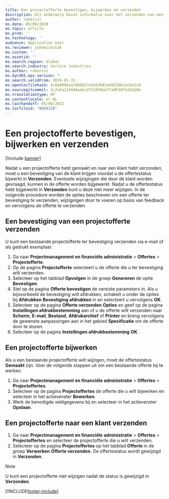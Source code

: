 ```yaml
---
title: Een projectofferte bevestigen, bijwerken en verzenden
description: Dit onderwerp bevat informatie over het verzenden van een offerte naar de klant ter bevestiging, wijzigen op basis van feedback en het vervolgens opnieuw verzenden van de offerte.
author: ruhercul
ms.date: 05/09/2020
ms.topic: article
ms.prod: ''
ms.technology: ''
audience: Application User
ms.reviewer: johnmichalak
ms.custom: ''
ms.assetid: ''
ms.search.region: Global
ms.search.industry: Service industries
ms.author: ruhercul
ms.dyn365.ops.version: 7
ms.search.validFrom: 2019-01-15
ms.openlocfilehash: ec8a000bea7d80827e2e63b03ed9229b1ecbe1c9
ms.sourcegitcommit: 2c2a5a11d446adec2f21030ab77a053d7e2da28e
ms.translationtype: HT
ms.contentlocale: nl-NL
ms.lasthandoff: 05/04/2022
ms.locfileid: "8684130"
---
```

# <a name="confirm-update-and-send-a-project-quotation"></a>Een projectofferte bevestigen, bijwerken en verzenden

[!include [banner](../includes/banner.md)]

Nadat u een projectofferte hebt gemaakt en naar een klant hebt verzonden, moet u een bevestiging van de klant krijgen voordat u de offertestatus bijwerkt in **Verzonden**. Eventuele wijzigingen die door de klant worden gevraagd, kunnen in de offerte worden bijgewerkt. Nadat u de offertestatus hebt bijgewerkt in **Verzonden** kunt u deze niet meer wijzigen. In de volgende procedure worden de opties beschreven om een offerte ter bevestiging te verzenden, wijzigingen door te voeren op basis van feedback en vervolgens de offerte te verzenden.

## <a name="send-a-project-quotation-confirmation"></a>Een bevestiging van een projectofferte verzenden  

U kunt een bestaande projectofferte ter bevestiging verzenden via e-mail of als gedrukt exemplaar. 

1. Ga naar **Projectmanagement en financiële administratie** > **Offertes** > **Projectofferte**. 
2. Op de pagina **Projectofferte** selecteert u de offerte die u ter bevestiging wilt verzenden. 
3. Selecteer op het tabblad **Opvolgen** in de groep **Genereren** de optie **Bevestigen**. 
4. Stel op de pagina **Offerte bevestigen** de vereiste parameters in. Als u bijvoorbeeld de bevestiging wilt afdrukken, schakelt u onder de opties bij **Afdrukken** **Bevestiging afdrukken** in en selecteert u vervolgens **OK**.
5. Selecteer op de pagina **Offerte verzenden** **Opties** en geef op de pagina **Instellingen afdrukbestemming** aan of u de offerte wilt verzenden naar **Scherm**, **E-mail**, **Bestand**, **Afdrukarchief** of **Printer** en breng vervolgens de gewenste aanpassingen aan in het gebied **Specificatie** om de offerte door te sturen.
6. Selecteer op de pagina **Instellingen afdrukbestemming** **OK**.  

## <a name="update-a-project-quotation"></a>Een projectofferte bijwerken

Als u een bestaande projectofferte wilt wijzigen, moet de offertestatus **Gemaakt** zijn. Voer de volgende stappen uit om een bestaande offerte bij te werken. 

1. Ga naar **Projectmanagement en financiële administratie** > **Offertes** > **Projectoffertes**.
2. Selecteer op de pagina **Projectoffertes** de offerte die u wilt bijwerken en selecteer in het actievenster **Bewerken**.
3. Werk de benodigde veldgegevens bij en selecteer in het actievenster **Opslaan**.  

## <a name="send-a-project-quotation-to-a-customer"></a>Een projectofferte naar een klant verzenden 

1. Ga naar **Projectmanagement en financiële administratie** > **Offertes** > **Projectoffertes** en selecteer de projectofferte die u wilt verzenden.
2. Selecteer op de pagina **Projectoffertes** op het tabblad **Offerte** in de groep **Verwerken** **Offerte verzenden**. De offertestatus wordt gewijzigd in **Verzonden**.

> [!NOTE]
> U kunt een projectofferte niet wijzigen nadat de status is gewijzigd in **Verzonden**.


[!INCLUDE[footer-include](../includes/footer-banner.md)]